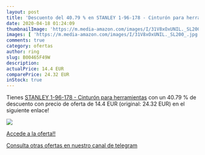 ```yaml
---
layout: post
title: 'Descuento del 40.79 % en STANLEY 1-96-178 - Cinturón para herrami'
date: 2020-04-18 01:24:09
thumbnailImage: 'https://m.media-amazon.com/images/I/31V8xOxUNIL._SL200_.jpg'
images: [ 'https://m.media-amazon.com/images/I/31V8xOxUNIL._SL200_.jpg' ]
comments: true
category: ofertas
author: ring
slug: B00465F49W
description:
actualPrice: 14.4 EUR
comparePrice: 24.32 EUR
inStock: true
---
```


Tienes [STANLEY 1-96-178 - Cinturón para herramientas](https://www.amazon.com/dp/B00465F49W/?tag=redken08-20) con un 40.79 % de descuento con precio de oferta de 14.4 EUR (original: 24.32 EUR) en el siguiente enlace!

[![](https://m.media-amazon.com/images/I/31V8xOxUNIL._SL200_.jpg)](https://www.amazon.com/dp/B00465F49W/?tag=redken08-20)

[Accede a la oferta!!](https://www.amazon.com/dp/B00465F49W/?tag=redken08-20)

[Consulta otras ofertas en nuestro canal de telegram](https://t.me/s/ofertas25)
